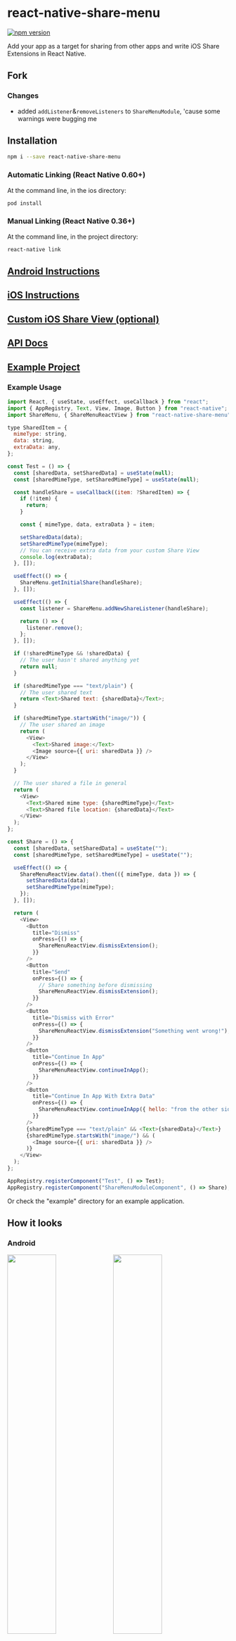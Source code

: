 # react-native-share-menu

[![npm version](https://badge.fury.io/js/react-native-share-menu.svg)](https://www.npmjs.com/package/react-native-share-menu)

Add your app as a target for sharing from other apps and write iOS Share Extensions in React Native.

## Fork

### Changes

- added `addListener`&`removeListeners` to `ShareMenuModule`, 'cause some warnings were bugging me

## Installation

```bash
npm i --save react-native-share-menu
```

### Automatic Linking (React Native 0.60+)

At the command line, in the ios directory:

```bash
pod install
```

### Manual Linking (React Native 0.36+)

At the command line, in the project directory:

```bash
react-native link
```

## [Android Instructions](ANDROID_INSTRUCTIONS.md)

## [iOS Instructions](IOS_INSTRUCTIONS.md)

## [Custom iOS Share View (optional)](SHARE_EXTENSION_VIEW.md)

## [API Docs](API_DOCS.md)

## [Example Project](example/)

### Example Usage

```javascript
import React, { useState, useEffect, useCallback } from "react";
import { AppRegistry, Text, View, Image, Button } from "react-native";
import ShareMenu, { ShareMenuReactView } from "react-native-share-menu";

type SharedItem = {
  mimeType: string,
  data: string,
  extraData: any,
};

const Test = () => {
  const [sharedData, setSharedData] = useState(null);
  const [sharedMimeType, setSharedMimeType] = useState(null);

  const handleShare = useCallback((item: ?SharedItem) => {
    if (!item) {
      return;
    }

    const { mimeType, data, extraData } = item;

    setSharedData(data);
    setSharedMimeType(mimeType);
    // You can receive extra data from your custom Share View
    console.log(extraData);
  }, []);

  useEffect(() => {
    ShareMenu.getInitialShare(handleShare);
  }, []);

  useEffect(() => {
    const listener = ShareMenu.addNewShareListener(handleShare);

    return () => {
      listener.remove();
    };
  }, []);

  if (!sharedMimeType && !sharedData) {
    // The user hasn't shared anything yet
    return null;
  }

  if (sharedMimeType === "text/plain") {
    // The user shared text
    return <Text>Shared text: {sharedData}</Text>;
  }

  if (sharedMimeType.startsWith("image/")) {
    // The user shared an image
    return (
      <View>
        <Text>Shared image:</Text>
        <Image source={{ uri: sharedData }} />
      </View>
    );
  }

  // The user shared a file in general
  return (
    <View>
      <Text>Shared mime type: {sharedMimeType}</Text>
      <Text>Shared file location: {sharedData}</Text>
    </View>
  );
};

const Share = () => {
  const [sharedData, setSharedData] = useState("");
  const [sharedMimeType, setSharedMimeType] = useState("");

  useEffect(() => {
    ShareMenuReactView.data().then(({ mimeType, data }) => {
      setSharedData(data);
      setSharedMimeType(mimeType);
    });
  }, []);

  return (
    <View>
      <Button
        title="Dismiss"
        onPress={() => {
          ShareMenuReactView.dismissExtension();
        }}
      />
      <Button
        title="Send"
        onPress={() => {
          // Share something before dismissing
          ShareMenuReactView.dismissExtension();
        }}
      />
      <Button
        title="Dismiss with Error"
        onPress={() => {
          ShareMenuReactView.dismissExtension("Something went wrong!");
        }}
      />
      <Button
        title="Continue In App"
        onPress={() => {
          ShareMenuReactView.continueInApp();
        }}
      />
      <Button
        title="Continue In App With Extra Data"
        onPress={() => {
          ShareMenuReactView.continueInApp({ hello: "from the other side" });
        }}
      />
      {sharedMimeType === "text/plain" && <Text>{sharedData}</Text>}
      {sharedMimeType.startsWith("image/") && (
        <Image source={{ uri: sharedData }} />
      )}
    </View>
  );
};

AppRegistry.registerComponent("Test", () => Test);
AppRegistry.registerComponent("ShareMenuModuleComponent", () => Share);
```

Or check the "example" directory for an example application.

## How it looks

### Android

<img src="screenshots/android-menu.png" width="47%"> <img src="screenshots/android-app.png" width="47%">

### iOS

<img src="screenshots/ios-share-view.gif" width="47%">

## Releasing a new version

`$ npm version <minor|major|patch> && npm publish`

## Credits

Sponsored and developed by [Meedan](http://meedan.com).

iOS version maintained by [Gustavo Parreira](https://github.com/Gustash).



